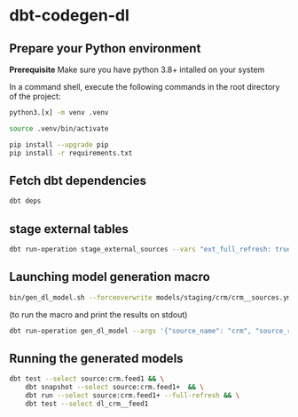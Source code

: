 # dbt-codegen-dl
## Prepare your Python environment
**Prerequisite** Make sure you have python 3.8+ intalled on your system

In a command shell, execute the following commands in the root directory of the project:
```bash
python3.[x] -m venv .venv

source .venv/bin/activate

pip install --upgrade pip
pip install -r requirements.txt
```

## Fetch dbt dependencies
```bash
dbt deps
```

## stage external tables
```bash
dbt run-operation stage_external_sources --vars "ext_full_refresh: true"
```

## Launching model generation macro
```bash
bin/gen_dl_model.sh --forceoverwrite models/staging/crm/crm__sources.yml crm feed1
```

(to run the macro and print the results on stdout)
```bash
dbt run-operation gen_dl_model --args '{"source_name": "crm", "source_relation": "feed1"}'
```

## Running the generated models
```bash
dbt test --select source:crm.feed1 && \
    dbt snapshot --select source:crm.feed1+  && \
    dbt run --select source:crm.feed1+ --full-refresh && \
    dbt test --select dl_crm__feed1
```
